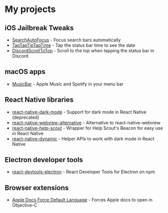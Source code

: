 # My projects

## iOS Jailbreak Tweaks

- [SearchAutoFocus](https://github.com/dimitarnestorov/SearchAutoFocus) - Focus search bars automatically
- [TapTapTipTapTime](https://github.com/YulkyTulky/TapTapTipTapTime) - Tap the status bar time to see the date
- [DiscordScrollToTop](https://github.com/dimitarnestorov/DiscordScrollToTop) - Scroll to the top when tapping the status bar in Discord

## macOS apps

- [MusicBar](https://musicbar.app) - Apple Music and Spotify in your menu bar

## React Native libraries

- [react-native-dark-mode](https://github.com/codemotionapps/react-native-dark-mode) - Support for dark mode in React Native (deprecated)
- [react-native-webview-alternative](https://github.com/codemotionapps/react-native-webview-alternative) - Alternative to react-native-webview
- [react-native-help-scout](https://github.com/codemotionapps/react-native-help-scout) - Wrapper for Help Scout's Beacon for easy use in React Native
- [react-native-dynamic](https://github.com/codemotionapps/react-native-dynamic) - Helper APIs to work with dark mode in React Native

## Electron developer tools

- [react-devtools-electron](https://github.com/dimitarnestorov/react-devtools-electron) - React Developer Tools for Electron on npm

## Browser extensions

- [Apple Docs Force Default Language](https://github.com/dimitarnestorov/apple-docs-force-default-language) - Forces Apple docs to open in Objective-C
